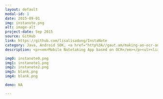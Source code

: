 ```yaml
---
layout: default
modal-id: 1
date: 2015-09-01
img: instanote.png
alt: image-alt
project-date: Sep 2015
source: GitHub
link: https://github.com/lisalisadong/InstaNote
category: Java, Android SDK, <a href="http%3A//gaut.am/making-an-ocr-android-app-using-tesseract/" target="_blank">Tess-Two</a>, <a href="https%3A//www.sqlite.org/" target="_blank">SQLite</a>
description: <p><em>Mobile Notetaking App based on OCR</em></p><ul><li>Developed an app that allows users to take notes without typing. Swipe-selected text in images will be transformed into a plaintext note.</li><li>Implemented five activities enabling users to sort, add, edit, favorite, delete, and share notes. Integrated with Google maps to associate locations with notes.</li><li>Applied and customized <a href="http%3A//gaut.am/making-an-ocr-android-app-using-tesseract/" target="_blank">Tess-Two</a> open source OCR library. Integrated <a href="https%3A//www.sqlite.org/" target="_blank">SQLite</a> database to store notes and other metadata.</li><li>Applied Android <a href="https%3A//www.google.com/design/spec/material-design/introduction.html#" target="_blank">material design</a> at the frontend. Implemented UI elements such as floating action buttons, data/time picker, and swipe-to-delete.</li></ul>

img0: instanote0.png
img1: instanote1.png
img2: instanote2.png
img3: blank.png
img4: blank.png

demo: NA

---
```

